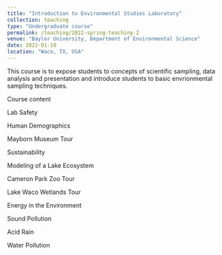 ```yaml
---
title: "Introduction to Environmental Studies Laboratory"
collection: teaching
type: "Undergraduate course"
permalink: /teaching/2022-spring-teaching-2
venue: "Baylor University, Department of Environmental Science"
date: 2022-01-10
location: "Waco, TX, USA"
---
```


This course is to expose students to concepts of scientific sampling, data analysis and presentation and introduce students to basic envrionmental sampling techniques.

Course content

Lab Safety

Human Demographics

Mayborn Museum Tour

Sustainability

Modeling of a Lake Ecosystem

Cameron Park Zoo Tour

Lake Waco Wetlands Tour

Energy in the Environment

Sound Pollution

Acid Rain

Water Pollution

